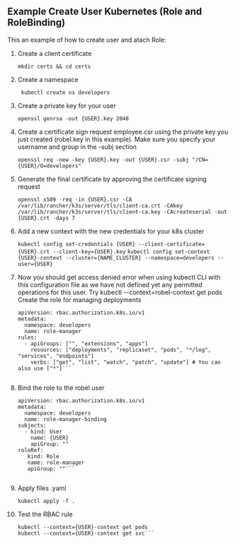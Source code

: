 Example Create User Kubernetes (Role and RoleBinding)
----------------

This an example of how to create user and atach Role:


1. Create a client certificate

    ``` mkdir certs && cd certs ```

2. Create a namespace

    ``` kubectl create ns developers```

3. Create a private key for your user

    ```openssl genrsa -out {USER}.key 2048```
    
4. Create a certificate sign request employee.csr using the private key you just created (robel.key in this example). Make sure you specify your username and group in the -subj section 

    ```openssl req -new -key {USER}.key -out {USER}.csr -subj "/CN={USER}/O=developers"```

5. Generate the final certificate by approving the certificate signing request

    ```openssl x509 -req -in {USER}.csr -CA /var/lib/rancher/k3s/server/tls/client-ca.crt -CAkey /var/lib/rancher/k3s/server/tls/client-ca.key -CAcreateserial -out {USER}.crt -days 7```
    
6. Add a new context with the new credentials for your k8s cluster

    ```kubectl config set-credentials {USER} --client-certificate={USER}.crt --client-key={USER}.key```
    ```kubectl config set-context {USER}-context --cluster={NAME_CLUSTER} --namespace=developers --user={USER}```
    
7. Now you should get access denied error when using kubectl CLI with this configuration file as we have not defined yet any permitted operations for this user. Try kubectl --context=robel-context get pods Create the role for managing deployments

    ```kind: Role
    apiVersion: rbac.authorization.k8s.io/v1
    metadata:
      namespace: developers
      name: role-manager
    rules:
      - apiGroups: ["", "extensions", "apps"]
        resources: ["deployments", "replicaset", "pods", "*/log", "services", "endpoints"]
        verbs: ["get", "list", "watch", "patch", "update"] # You can also use ["*"]```
        
8. Bind the role to the robel user

    ```kind: RoleBinding
    apiVersion: rbac.authorization.k8s.io/v1
    metadata:
      namespace: developers
      name: role-manager-binding
    subjects:
      - kind: User
        name: {USER}
        apiGroup: ""
    roleRef:
       kind: Role
       name: role-manager
       apiGroup: ""```
       
9. Apply files .yaml

    ```kubectl apply -f .```
    
10. Test the RBAC rule

    ```kubectl --context={USER}-context run --image=nginx nginx
    kubectl --context={USER}-context get pods
    kubectl --context={USER}-context get svc```
